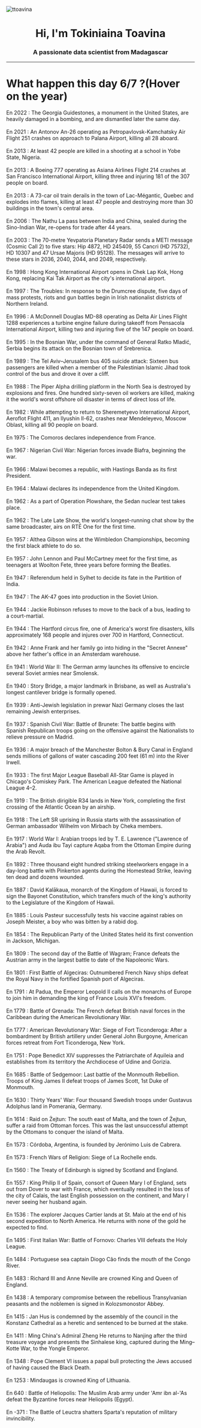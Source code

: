 
<p align="left"> <img src="https://komarev.com/ghpvc/?username=ttoavina&label=Profile%20views&color=0e75b6&style=flat" alt="ttoavina" /> </p>
<h1 align="center">Hi, I'm Tokiniaina Toavina</h1>
<h3 align="center">A passionate data scientist from Madagascar</h3>
    
<hr/>
<h1> What happen this day 6/7 ?(Hover on the year)</h1>

En 2022 : The Georgia Guidestones, a monument in the United States, are heavily damaged in a bombing, and are dismantled later the same day.
<br/><br/>
En 2021 : An Antonov An-26 operating as Petropavlovsk-Kamchatsky Air Flight 251 crashes on approach to Palana Airport, killing all 28 aboard.
<br/><br/>
En 2013 : At least 42 people are killed in a shooting at a school in Yobe State, Nigeria.
<br/><br/>
En 2013 : A Boeing 777 operating as Asiana Airlines Flight 214 crashes at San Francisco International Airport, killing three and injuring 181 of the 307 people on board.
<br/><br/>
En 2013 : A 73-car oil train derails in the town of Lac-Mégantic, Quebec and explodes into flames, killing at least 47 people and destroying more than 30 buildings in the town's central area.
<br/><br/>
En 2006 : The Nathu La pass between India and China, sealed during the Sino-Indian War, re-opens for trade after 44 years.
<br/><br/>
En 2003 : The 70-metre Yevpatoria Planetary Radar sends a METI message (Cosmic Call 2) to five stars: Hip 4872, HD 245409, 55 Cancri (HD 75732), HD 10307 and 47 Ursae Majoris (HD 95128). The messages will arrive to these stars in 2036, 2040, 2044, and 2049, respectively.
<br/><br/>
En 1998 : Hong Kong International Airport opens in Chek Lap Kok, Hong Kong, replacing Kai Tak Airport as the city's international airport.
<br/><br/>
En 1997 : The Troubles: In response to the Drumcree dispute, five days of mass protests, riots and gun battles begin in Irish nationalist districts of Northern Ireland.
<br/><br/>
En 1996 : A McDonnell Douglas MD-88 operating as Delta Air Lines Flight 1288 experiences a turbine engine failure during takeoff from Pensacola International Airport, killing two and injuring five of the 147 people on board.
<br/><br/>
En 1995 : In the Bosnian War, under the command of General Ratko Mladić, Serbia begins its attack on the Bosnian town of Srebrenica.
<br/><br/>
En 1989 : The Tel Aviv–Jerusalem bus 405 suicide attack: Sixteen bus passengers are killed when a member of the Palestinian Islamic Jihad took control of the bus and drove it over a cliff.
<br/><br/>
En 1988 : The Piper Alpha drilling platform in the North Sea is destroyed by explosions and fires. One hundred sixty-seven oil workers are killed, making it the world's worst offshore oil disaster in terms of direct loss of life.
<br/><br/>
En 1982 : While attempting to return to Sheremetyevo International Airport, Aeroflot Flight 411, an Ilyushin Il-62, crashes near Mendeleyevo, Moscow Oblast, killing all 90 people on board.
<br/><br/>
En 1975 : The Comoros declares independence from France.
<br/><br/>
En 1967 : Nigerian Civil War: Nigerian forces invade Biafra, beginning the war.
<br/><br/>
En 1966 : Malawi becomes a republic, with Hastings Banda as its first President.
<br/><br/>
En 1964 : Malawi declares its independence from the United Kingdom.
<br/><br/>
En 1962 : As a part of Operation Plowshare, the Sedan nuclear test takes place.
<br/><br/>
En 1962 : The Late Late Show, the world's longest-running chat show by the same broadcaster, airs on RTÉ One for the first time.
<br/><br/>
En 1957 : Althea Gibson wins at the Wimbledon Championships, becoming the first black athlete to do so.
<br/><br/>
En 1957 : John Lennon and Paul McCartney meet for the first time, as teenagers at Woolton Fete, three years before forming the Beatles.
<br/><br/>
En 1947 : Referendum held in Sylhet to decide its fate in the Partition of India.
<br/><br/>
En 1947 : The AK-47 goes into production in the Soviet Union.
<br/><br/>
En 1944 : Jackie Robinson refuses to move to the back of a bus, leading to a court-martial.
<br/><br/>
En 1944 : The Hartford circus fire, one of America's worst fire disasters, kills approximately 168 people and injures over 700 in Hartford, Connecticut.
<br/><br/>
En 1942 : Anne Frank and her family go into hiding in the "Secret Annexe" above her father's office in an Amsterdam warehouse.
<br/><br/>
En 1941 : World War II: The German army launches its offensive to encircle several Soviet armies near Smolensk.
<br/><br/>
En 1940 : Story Bridge, a major landmark in Brisbane, as well as Australia's longest cantilever bridge is formally opened.
<br/><br/>
En 1939 : Anti-Jewish legislation in prewar Nazi Germany closes the last remaining Jewish enterprises.
<br/><br/>
En 1937 : Spanish Civil War: Battle of Brunete: The battle begins with Spanish Republican troops going on the offensive against the Nationalists to relieve pressure on Madrid.
<br/><br/>
En 1936 : A major breach of the Manchester Bolton & Bury Canal in England sends millions of gallons of water cascading 200 feet (61 m) into the River Irwell.
<br/><br/>
En 1933 : The first Major League Baseball All-Star Game is played in Chicago's Comiskey Park. The American League defeated the National League 4–2.
<br/><br/>
En 1919 : The British dirigible R34 lands in New York, completing the first crossing of the Atlantic Ocean by an airship.
<br/><br/>
En 1918 : The Left SR uprising in Russia starts with the assassination of German ambassador Wilhelm von Mirbach by Cheka members.
<br/><br/>
En 1917 : World War I: Arabian troops led by T. E. Lawrence ("Lawrence of Arabia") and Auda ibu Tayi capture Aqaba from the Ottoman Empire during the Arab Revolt.
<br/><br/>
En 1892 : Three thousand eight hundred striking steelworkers engage in a day-long battle with Pinkerton agents during the Homestead Strike, leaving ten dead and dozens wounded.
<br/><br/>
En 1887 : David Kalākaua, monarch of the Kingdom of Hawaii, is forced to sign the Bayonet Constitution, which transfers much of the king's authority to the Legislature of the Kingdom of Hawaii.
<br/><br/>
En 1885 : Louis Pasteur successfully tests his vaccine against rabies on Joseph Meister, a boy who was bitten by a rabid dog.
<br/><br/>
En 1854 : The Republican Party of the United States held its first convention in Jackson, Michigan.
<br/><br/>
En 1809 : The second day of the Battle of Wagram; France defeats the Austrian army in the largest battle to date of the Napoleonic Wars.
<br/><br/>
En 1801 : First Battle of Algeciras: Outnumbered French Navy ships defeat the Royal Navy in the fortified Spanish port of Algeciras.
<br/><br/>
En 1791 : At Padua, the Emperor Leopold II calls on the monarchs of Europe to join him in demanding the king of France Louis XVI's freedom.
<br/><br/>
En 1779 : Battle of Grenada: The French defeat British naval forces in the Caribbean during the American Revolutionary War.
<br/><br/>
En 1777 : American Revolutionary War: Siege of Fort Ticonderoga: After a bombardment by British artillery under General John Burgoyne, American forces retreat from Fort Ticonderoga, New York.
<br/><br/>
En 1751 : Pope Benedict XIV suppresses the Patriarchate of Aquileia and establishes from its territory the Archdiocese of Udine and Gorizia.
<br/><br/>
En 1685 : Battle of Sedgemoor: Last battle of the Monmouth Rebellion. Troops of King James II defeat troops of James Scott, 1st Duke of Monmouth.
<br/><br/>
En 1630 : Thirty Years' War: Four thousand Swedish troops under Gustavus Adolphus land in Pomerania, Germany.
<br/><br/>
En 1614 : Raid on Żejtun: The south east of Malta, and the town of Żejtun, suffer a raid from Ottoman forces. This was the last unsuccessful attempt by the Ottomans to conquer the island of Malta.
<br/><br/>
En 1573 : Córdoba, Argentina, is founded by Jerónimo Luis de Cabrera.
<br/><br/>
En 1573 : French Wars of Religion: Siege of La Rochelle ends.
<br/><br/>
En 1560 : The Treaty of Edinburgh is signed by Scotland and England.
<br/><br/>
En 1557 : King Philip II of Spain, consort of Queen Mary I of England, sets out from Dover to war with France, which eventually resulted in the loss of the city of Calais, the last English possession on the continent, and Mary I never seeing her husband again.
<br/><br/>
En 1536 : The explorer Jacques Cartier lands at St. Malo at the end of his second expedition to North America. He returns with none of the gold he expected to find.
<br/><br/>
En 1495 : First Italian War: Battle of Fornovo: Charles VIII defeats the Holy League.
<br/><br/>
En 1484 : Portuguese sea captain Diogo Cão finds the mouth of the Congo River.
<br/><br/>
En 1483 : Richard III and Anne Neville are crowned King and Queen of England.
<br/><br/>
En 1438 : A temporary compromise between the rebellious Transylvanian peasants and the noblemen is signed in Kolozsmonostor Abbey.
<br/><br/>
En 1415 : Jan Hus is condemned by the assembly of the council in the Konstanz Cathedral as a heretic and sentenced to be burned at the stake.
<br/><br/>
En 1411 : Ming China's Admiral Zheng He returns to Nanjing after the third treasure voyage and presents the Sinhalese king, captured during the Ming–Kotte War, to the Yongle Emperor.
<br/><br/>
En 1348 : Pope Clement VI issues a papal bull protecting the Jews accused of having caused the Black Death.
<br/><br/>
En 1253 : Mindaugas is crowned King of Lithuania.
<br/><br/>
En 640 : Battle of Heliopolis: The Muslim Arab army under 'Amr ibn al-'As defeat the Byzantine forces near Heliopolis (Egypt).
<br/><br/>
En -371 : The Battle of Leuctra shatters Sparta's reputation of military invincibility.
<br/><br/>
